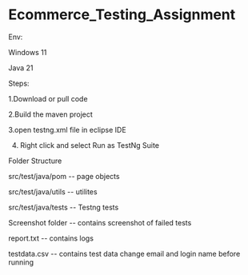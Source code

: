 # Ecommerce_Testing_Assignment

Env:

Windows 11

Java 21

Steps:

1.Download or pull code

2.Build the maven project

3.open testng.xml file in eclipse IDE

4. Right click and select Run as TestNg Suite


Folder Structure

src/test/java/pom -- page objects

src/test/java/utils -- utilites

src/test/java/tests -- Testng tests

Screenshot folder -- contains screenshot of failed tests

report.txt -- contains logs

testdata.csv -- contains test data change email and login name before running





